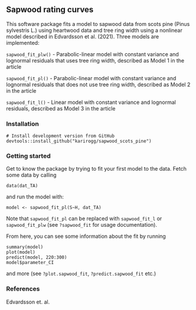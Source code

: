 ## Sapwood rating curves

This software package fits a model to sapwood data from scots pine (Pinus sylvestris L.) using heartwood data and tree ring width using a nonlinear model described in Edvardsson et al. (2021). Three models are implemented:

`sapwood_fit_plw()` - Parabolic-linear model with constant variance and lognormal residuals that uses tree ring width, described as Model 1 in the article

`sapwood_fit_pl()` - Parabolic-linear model with constant variance and lognormal residuals that does not use tree ring width, described as Model 2 in the article

`sapwood_fit_l()` - Linear model with constant variance and lognormal residuals, described as Model 3 in the article

### Installation
```
# Install development version from GitHub
devtools::install_github("karirogg/sapwood_scots_pine")
```

### Getting started
Get to know the package by trying to fit your first model to the data. Fetch some data by calling
```
data(dat_TA)
```
and run the model with:
```
model <- sapwood_fit_pl(S~H, dat_TA)
```
Note that `sapwood_fit_pl` can be replaced with `sapwood_fit_l` or `sapwood_fit_plw` (see `?sapwood_fit` for usage documentation).

From here, you can see some information about the fit by running
```
summary(model)
plot(model)
predict(model, 220:300)
model$parameter_CI
```

and more (see `?plot.sapwood_fit`, `?predict.sapwood_fit` etc.)


### References
Edvardsson et. al.
